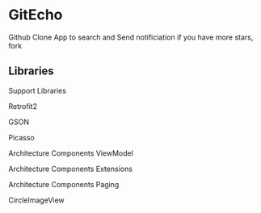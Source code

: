 # GitEcho
Github Clone App to search and Send notificiation if you have more stars, fork


## Libraries

Support Libraries

Retrofit2

GSON

Picasso

Architecture Components ViewModel

Architecture Components Extensions

Architecture Components Paging

CircleImageView

